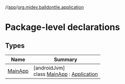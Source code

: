 //[app](../../index.md)/[org.mjdev.balldontlie.application](index.md)

# Package-level declarations

## Types

| Name | Summary |
|---|---|
| [MainApp](-main-app/index.md) | [androidJvm]<br>class [MainApp](-main-app/index.md) : [Application](https://developer.android.com/reference/kotlin/android/app/Application.html) |
